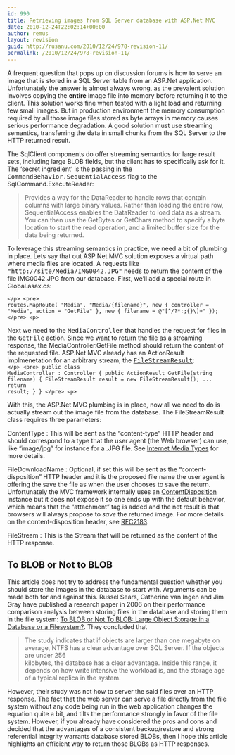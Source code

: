 ```yaml
---
id: 990
title: Retrieving images from SQL Server database with ASP.Net MVC
date: 2010-12-24T22:02:14+00:00
author: remus
layout: revision
guid: http://rusanu.com/2010/12/24/978-revision-11/
permalink: /2010/12/24/978-revision-11/
---
```

A frequent question that pops up on discussion forums is how to serve an image that is stored in a SQL Server table from an ASP.Net application. Unfortunately the answer is almost always wrong, as the prevalent solution involves copying the **entire** image file into memory before returning it to the client. This solution works fine when tested with a light load and returning few small images. But in production environment the memory consumption required by all those image files stored as byte arrays in memory causes serious performance degradation. A good solution must use streaming semantics, transferring the data in small chunks from the SQL Server to the HTTP returned result.

The SqlClient components do offer streaming semantics for large result sets, including large BLOB fields, but the client has to specifically ask for it. The &#8216;secret ingredient&#8217; is the passing in the <a hreh="http://msdn.microsoft.com/en-us/library/system.data.commandbehavior.aspx" target="_blank"><tt>CommandBehavior.SequentialAccess</tt></a> flag to the SqlCommand.ExecuteReader:

> Provides a way for the DataReader to handle rows that contain columns with large binary values. Rather than loading the entire row, SequentialAccess enables the DataReader to load data as a stream. You can then use the GetBytes or GetChars method to specify a byte location to start the read operation, and a limited buffer size for the data being returned.

To leverage this streaming semantics in practice, we need a bit of plumbing in place. Lets say that out ASP.Net MVC solution exposes a virtual path where media files are located. A requests like <tt>"http://site/Media/IMG0042.JPG"</tt> needs to return the content of the file IMG0042.JPG from our database. First, we&#8217;ll add a special route in Global.asax.cs:

<code class="prettyprint lang-sql">&lt;/p>
&lt;pre>
            routes.MapRoute(
                "Media",
                "Media/{filename}",
                new { controller = "Media", action = "GetFile" },
                new { filename = @"[^/?*:;{}\\]+" });
&lt;/pre>
&lt;p></code>

Next we need to the <tt>MediaController</tt> that handles the request for files in the <tt>GetFile</tt> action. Since we want to return the file as a streaming response, the MediaController.GetFile method should return the content of the requested file. ASP.Net MVC already has an ActionResult implmenetation for an arbitrary stream, the <a href="http://msdn.microsoft.com/en-us/library/system.web.mvc.filestreamresult.aspx" target="_blank"><tt>FileStreamResult</tt></a>:  
<code class="prettyprint lang-sql">&lt;/p>
&lt;pre>
    public class MediaController : Controller
    {
        public ActionResult GetFile(string filename)
        {
            FileStreamResult result = new FileStreamResult();
            ...
            return result;
        }
    }
&lt;/pre>
&lt;p></code>

With this, the ASP.Net MVC plumbing is in place, now all we need to do is actually stream out the image file from the database. The FileStreamResult class requires three parameters:

ContentType
:   This will be sent as the &#8220;content-type&#8221; HTTP header and should correspond to a type that the user agent (the Web browser) can use, like &#8220;image/jpg&#8221; for instance for a .JPG file. See <a href="http://en.wikipedia.org/wiki/Internet_media_type" target="_blank">Internet Media Types</a> for more details.

FileDownloadName
:   Optional, if set this will be sent as the &#8220;content-disposition&#8221; HTTP header and it is the proposed file name the user agent is offering the save the file as when the user chooses to save the return. Unfortunately the MVC framework internally uses an <a href="http://msdn.microsoft.com/en-us/library/system.net.mime.contentdisposition.contentdisposition.aspx" target="_blank">ContentDisposition</a> instance but it does not expose it so one ends up with the default behavior, which means that the &#8220;attachment&#8221; tag is added and the net result is that browsers will always propose to _save_ the returned image. For more details on the content-disposition header, see <a href="http://www.ietf.org/rfc/rfc2183.txt" target="_blank">RFC2183</a>.

FileStream
:   This is the Stream that will be returned as the content of the HTTP response.

## To BLOB or Not to BLOB

This article does not try to address the fundamental question whether you should store the images in the database to start with. Arguments can be made both for and against this. Russel Sears, Catherine van Ingen and Jim Gray have published a research paper in 2006 on their performance comparison analysis between storing files in the database and storing them in the file system: <a href="http://research.microsoft.com/pubs/64525/tr-2006-45.pdf" target="_blank">To BLOB or Not To BLOB: Large Object Storage in a Database or a Filesystem?<a>. They concluded that</p> 

<blockquote>
  <p>
    The study indicates that if objects are larger than one megabyte on average, NTFS has a clear advantage over SQL Server. If the objects are under 256<br /> kilobytes, the database has a clear advantage. Inside this range, it depends on how write intensive the workload is, and the storage age of a typical replica in the system.
  </p>
</blockquote>

<p>
  However, their study was not how to server the said files over an HTTP response. The fact that the web server can serve a file directly from the file system without any code being run in the web application changes the equation quite a bit, and tilts the performance strongly in favor of the file system. However, if you already have considered the pros and cons and decided that the advantages of a consistent backup/restore and strong referential integrity warrants database stored BLOBs, then I hope this article highlights an efficient way to return those BLOBs as HTTP responses.
</p>